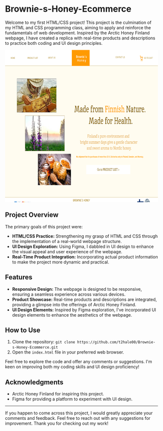 # Brownie-s-Honey-Ecommerce

Welcome to my first HTML/CSS project! This project is the culmination of my HTML and CSS programming class, aiming to apply and reinforce the fundamentals of web development. Inspired by the Arctic Honey Finland webpage, I have created a replica with real-time products and descriptions to practice both coding and UI design principles.

<div style="display: flex; justify-content: center;">
    <img src="Main.png" alt="Brownie´s Honey Main Page" width="1000" height="500" />
</div>

## Project Overview

The primary goals of this project were:
- **HTML/CSS Practice:** Strengthening my grasp of HTML and CSS through the implementation of a real-world webpage structure.
- **UI Design Exploration:** Using Figma, I dabbled in UI design to enhance the visual appeal and user experience of the webpage.
- **Real-Time Product Integration:** Incorporating actual product information to make the project more dynamic and practical.

## Features

- **Responsive Design:** The webpage is designed to be responsive, ensuring a seamless experience across various devices.
- **Product Showcase:** Real-time products and descriptions are integrated, providing a glimpse into the offerings of Arctic Honey Finland.
- **UI Design Elements:** Inspired by Figma exploration, I've incorporated UI design elements to enhance the aesthetics of the webpage.

## How to Use

1. Clone the repository: `git clone https://github.com/t2hale00/Brownie-s-Honey-Ecommerce.git`
2. Open the `index.html` file in your preferred web browser.

Feel free to explore the code and offer any comments or suggestions. I'm keen on improving both my coding skills and UI design proficiency!

## Acknowledgments

- Arctic Honey Finland for inspiring this project.
- Figma for providing a platform to experiment with UI design.

---

If you happen to come across this project, I would greatly appreciate your comments and feedback. Feel free to reach out with any suggestions for improvement. Thank you for checking out my work!

